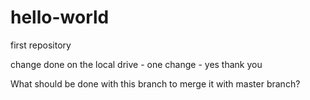 # hello-world
first repository

change done on the local drive - one change - yes thank you

What should be done with this branch to merge it with master branch?
